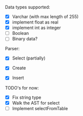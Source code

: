 Data types supported:
  - [x] Varchar (with max length of 255)
  - [x] implement float as real
  - [x] implement int as integer
  - [ ] Boolean
  - [ ] Binary data?

Parser:
  - [x] Select (partially)
  - [x] Create
  - [x] Insert


TODO's for now:
  - [x] Fix string type
  - [x] Walk the AST for select
  - [ ] Implement selectFromTable
